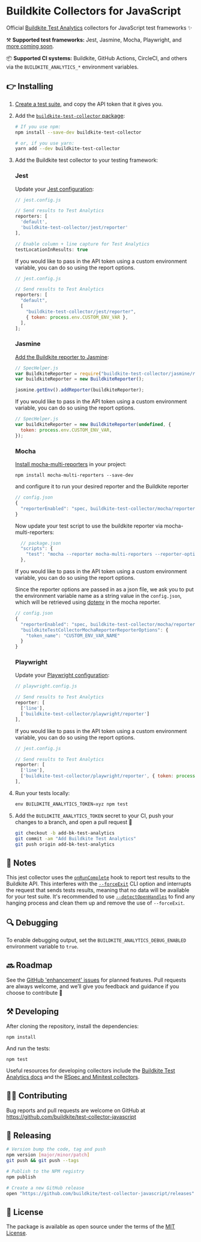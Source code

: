 # Buildkite Collectors for JavaScript

Official [Buildkite Test Analytics](https://buildkite.com/test-analytics) collectors for JavaScript test frameworks ✨

⚒ **Supported test frameworks:** Jest, Jasmine, Mocha, Playwright, and [more coming soon](https://github.com/buildkite/test-collector-javascript/issues?q=is%3Aissue+is%3Aopen+label%3A%22test+frameworks%22).

📦 **Supported CI systems:** Buildkite, GitHub Actions, CircleCI, and others via the `BUILDKITE_ANALYTICS_*` environment variables.

## 👉 Installing

1. [Create a test suite](https://buildkite.com/docs/test-analytics), and copy the API token that it gives you.

2. Add the [`buildkite-test-collector` package](https://www.npmjs.com/package/buildkite-test-collector):

    ```bash
    # If you use npm:
    npm install --save-dev buildkite-test-collector

    # or, if you use yarn:
    yarn add --dev buildkite-test-collector
    ```

3. Add the Buildkite test collector to your testing framework:

    ### Jest

    Update your [Jest configuration](https://jestjs.io/docs/configuration):<br>

    ```js
    // jest.config.js

    // Send results to Test Analytics
    reporters: [
      'default',
      'buildkite-test-collector/jest/reporter'
    ],

    // Enable column + line capture for Test Analytics
    testLocationInResults: true
    ```

    If you would like to pass in the API token using a custom environment variable, you can do so using the report options.

    ```js
    // jest.config.js

    // Send results to Test Analytics
    reporters: [
      "default",
      [
        "buildkite-test-collector/jest/reporter",
        { token: process.env.CUSTOM_ENV_VAR },
      ],
    ];
    ```

    ### Jasmine

    [Add the Buildkite reporter to Jasmine](https://jasmine.github.io/setup/nodejs.html#reporters):<br>

    ```js
    // SpecHelper.js
    var BuildkiteReporter = require("buildkite-test-collector/jasmine/reporter");
    var buildkiteReporter = new BuildkiteReporter();

    jasmine.getEnv().addReporter(buildkiteReporter);
    ```

    If you would like to pass in the API token using a custom environment variable, you can do so using the report options.

    ```js
    // SpecHelper.js
    var buildkiteReporter = new BuildkiteReporter(undefined, {
      token: process.env.CUSTOM_ENV_VAR,
    });
    ```

    ### Mocha

    [Install mocha-multi-reporters](https://github.com/stanleyhlng/mocha-multi-reporters) in your project:<br>

    ```
    npm install mocha-multi-reporters --save-dev
    ```

    and configure it to run your desired reporter and the Buildkite reporter

    ```js
    // config.json
    {
      "reporterEnabled": "spec, buildkite-test-collector/mocha/reporter"
    }
    ```

    Now update your test script to use the buildkite reporter via mocha-multi-reporters:

    ```js
      // package.json
      "scripts": {
        "test": "mocha --reporter mocha-multi-reporters --reporter-options configFile=config.json"
      },
    ```

    If you would like to pass in the API token using a custom environment variable, you can do so using the report options.

    Since the reporter options are passed in as a json file, we ask you to put the environment variable name as a string value in the `config.json`, which will be retrieved using [dotenv](https://github.com/motdotla/dotenv) in the mocha reporter.

    ```js
    // config.json
    {
      "reporterEnabled": "spec, buildkite-test-collector/mocha/reporter",
      "buildkiteTestCollectorMochaReporterReporterOptions": {
        "token_name": "CUSTOM_ENV_VAR_NAME"
      }
    }
    ```

    ### Playwright

    Update your [Playwright configuration](https://playwright.dev/docs/test-configuration):<br>

    ```js
    // playwright.config.js

    // Send results to Test Analytics
    reporter: [
      ['line'],
      ['buildkite-test-collector/playwright/reporter']
    ],
    ```

    If you would like to pass in the API token using a custom environment variable, you can do so using the report options.

    ```js
    // jest.config.js

    // Send results to Test Analytics
    reporter: [
      ['line'],
      ['buildkite-test-collector/playwright/reporter', { token: process.env.CUSTOM_ENV_VAR },]
    ],
    ```

4. Run your tests locally:<br>

    ```js
    env BUILDKITE_ANALYTICS_TOKEN=xyz npm test
    ```

5. Add the `BUILDKITE_ANALYTICS_TOKEN` secret to your CI, push your changes to a branch, and open a pull request 🎉

    ```bash
    git checkout -b add-bk-test-analytics
    git commit -am "Add Buildkite Test Analytics"
    git push origin add-bk-test-analytics
    ```

## 📓 Notes

This jest collector uses the [`onRunComplete`](https://jestjs.io/docs/configuration#custom-reporters) hook to report test results to the Buildkite API. This interferes with the [`--forceExit`](https://jestjs.io/docs/cli#--forceexit) CLI option and interrupts the request that sends tests results, meaning that no data will be available for your test suite. It's recommended to use [`--detectOpenHandles`](https://jestjs.io/docs/cli#--detectopenhandles) to find any hanging process and clean them up and remove the use of `--forceExit`.

## 🔍 Debugging

To enable debugging output, set the `BUILDKITE_ANALYTICS_DEBUG_ENABLED` environment variable to `true`.

## 🔜 Roadmap

See the [GitHub 'enhancement' issues](https://github.com/buildkite/test-collector-javascript/issues?q=is%3Aissue+is%3Aopen+label%3Aenhancement) for planned features. Pull requests are always welcome, and we’ll give you feedback and guidance if you choose to contribute 💚

## ⚒ Developing

After cloning the repository, install the dependencies:

```
npm install
```

And run the tests:

```
npm test
```

Useful resources for developing collectors include the [Buildkite Test Analytics docs](https://buildkite.com/docs/test-analytics) and the [RSpec and Minitest collectors](https://github.com/buildkite/rspec-buildkite-analytics).

## 👩‍💻 Contributing

Bug reports and pull requests are welcome on GitHub at https://github.com/buildkite/test-collector-javascript

## 🚀 Releasing

```sh
# Version bump the code, tag and push
npm version [major/minor/patch]
git push && git push --tags

# Publish to the NPM registry
npm publish

# Create a new GitHub release
open "https://github.com/buildkite/test-collector-javascript/releases"
```

## 📜 License

The package is available as open source under the terms of the [MIT License](https://opensource.org/licenses/MIT).
